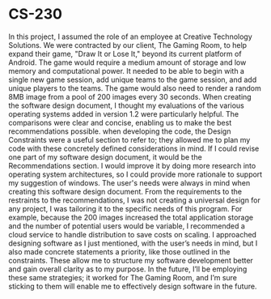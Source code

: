 # CS-230

In this project, I assumed the role of an employee at Creative Technology Solutions. We were contracted by our client, The Gaming Room, to help expand their game,
"Draw It or Lose It," beyond its current platform of Android. The game would require a medium amount of storage and low memory and computational power. It needed to be able to begin with a single new game session, add unique teams to the game session, and add unique players to the teams. The game would also need to render a random 8MB image from a pool of 200 images every 30 seconds. When creating the software design document, I thought my evaluations of the various operating systems added in version 1.2 were particularly helpful. The comparisons were clear and concise, enabling us to make the best recommendations possible. when developing the code, the Design Constraints were a useful section to refer to; they allowed me to plan my code with these concretely defined considerations in mind. If I could revise one part of my software design document, it would be the Recommendations section. I would improve it by doing more research into operating system architectures, so I could provide more rationale to support my suggestion of windows. The user's needs were always in mind when creating this software design document. From the requirements to the restraints to the recommendations, I was not creating a universal design for any project, I was tailoring it to the specific needs of this program. For example, because the 200 images increased the total application storage and the number of potential users would be variable, I recommended a cloud service to handle distribution to save costs on scaling. I approached designing software as I just mentioned, with the user’s needs in mind, but I also made concrete statements a priority, like those outlined in the constraints. These allow me to structure my software development better and gain overall clarity as to my purpose. In the future, I’ll be employing these same strategies; it worked for The Gaming Room, and I’m sure sticking to them will enable me to effectively design software in the future.
